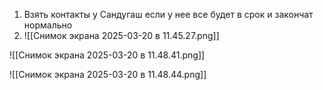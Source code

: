 
1. Взять контакты у Сандугаш если у нее все будет в срок и закончат нормально
2. ![[Снимок экрана 2025-03-20 в 11.45.27.png]]

![[Снимок экрана 2025-03-20 в 11.48.41.png]]

![[Снимок экрана 2025-03-20 в 11.48.44.png]]